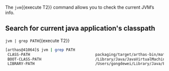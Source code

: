 The `jvm`{{execute T2}} command allows you to check the current JVM’s info.

## Search for current java application's classpath

`jvm | grep PATH`{{execute T2}}

```bash
[arthas@41064]$ jvm | grep PATH
 CLASS-PATH                             packaging/target/arthas-bin/math-game.jar
 BOOT-CLASS-PATH                        /Library/Java/JavaVirtualMachines/jdk1.8.0_151.jdk/Contents/Home/jre/lib/resources.jar:/Librar
 LIBRARY-PATH                           /Users/gongdewei/Library/Java/Extensions:/Library/Java/Extensions:/Network/Library/Java/Extens
```
